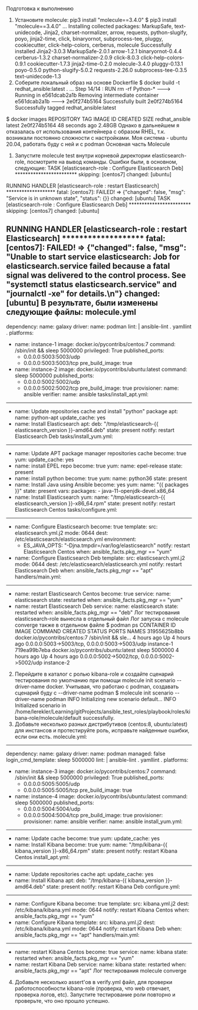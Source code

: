 Подготовка к выполнению
1. Установите molecule: pip3 install "molecule==3.4.0"
$ pip3 install "molecule==3.4.0"
...
Installing collected packages: MarkupSafe, text-unidecode, Jinja2, charset-normalizer, arrow, requests, python-slugify, poyo, jinja2-time, click, binaryornot, subprocess-tee, pluggy, cookiecutter, click-help-colors, cerberus, molecule
Successfully installed Jinja2-3.0.3 MarkupSafe-2.0.1 arrow-1.2.1 binaryornot-0.4.4 cerberus-1.3.2 charset-normalizer-2.0.9 click-8.0.3 click-help-colors-0.9.1 cookiecutter-1.7.3 jinja2-time-0.2.0 molecule-3.4.0 pluggy-0.13.1 poyo-0.5.0 python-slugify-5.0.2 requests-2.26.0 subprocess-tee-0.3.5 text-unidecode-1.3
2. Соберите локальный образ на основе Dockerfile
$ docker build -t redhat_ansible:latest .
...
Step 14/14 : RUN rm -rf Python-*
 ---> Running in e561dcab2a1b
Removing intermediate container e561dcab2a1b
 ---> 2e0f274b5164
Successfully built 2e0f274b5164
Successfully tagged redhat_ansible:latest

$ docker images
REPOSITORY                        TAG       IMAGE ID       CREATED          SIZE
redhat_ansible                    latest    2e0f274b5164   48 seconds ago   2.48GB
Однако в дальнейшем я отказалась от использования контейнера с образом RHEL, т.к. возникали постоянно сложности с настройками.
Моя система - ubuntu 20.04, работать буду с ней и с podman
Основная часть
Molecule
1. Запустите molecule test внутри корневой директории elasticsearch-role, посмотрите на вывод команды.
Ошибки были, в основном, следующие:
TASK [elasticsearch-role : Configure Elasticsearch Deb] ************************
skipping: [centos7]
changed: [ubuntu]

RUNNING HANDLER [elasticsearch-role : restart Elasticsearch] *******************
fatal: [centos7]: FAILED! => {"changed": false, "msg": "Service is in unknown state", "status": {}}
changed: [ubuntu]
TASK [elasticsearch-role : Configure Elasticsearch Deb] ************************
skipping: [centos7]
changed: [ubuntu]

RUNNING HANDLER [elasticsearch-role : restart Elasticsearch] *******************
fatal: [centos7]: FAILED! => {"changed": false, "msg": "Unable to start service elasticsearch: Job for elasticsearch.service failed because a fatal signal was delivered to the control process. See \"systemctl status elasticsearch.service\" and \"journalctl -xe\" for details.\n"}
changed: [ubuntu]
В результате, были изменены следующие файлы:
molecule.yml
---
dependency:
  name: galaxy
driver:
  name: podman
lint: |
  ansible-lint .
  yamllint .
platforms:
  - name: instance-1
    image: docker.io/pycontribs/centos:7
    command: /sbin/init && sleep 5000000
    privileged: True
    published_ports:
      - 0.0.0.0:5003:5003/udp
      - 0.0.0.0:5003:5003/tcp
    pre_build_image: true
  - name: instance-2
    image: docker.io/pycontribs/ubuntu:latest
    command: sleep 5000000
    published_ports:
      - 0.0.0.0:5002:5002/udp
      - 0.0.0.0:5002:5002/tcp
    pre_build_image: true
provisioner:
  name: ansible
verifier:
  name: ansible
tasks/install_apt.yml:
---
- name: Update repositories cache and install "python" package
  apt:
    name: python-apt
    update_cache: yes
- name: Install Elasticsearch
  apt:
    deb: "/tmp/elasticsearch-{{ elasticsearch_version }}-amd64.deb"
    state: present
  notify: restart Elasticsearch Deb
tasks/install_yum.yml:
---
- name: Update APT package manager repositories cache
  become: true
  yum:
    update_cache: yes
- name: install EPEL repo
  become: true
  yum:
    name: epel-release
    state: present
- name: install python
  become: true
  yum:
    name: python36
    state: present
- name: Install Java using Ansible
  become: yes
  yum:
    name: "{{ packages }}"
    state: present
  vars:
    packages:
      - java-11-openjdk-devel.x86_64
- name: Install Elasticsearch
  yum:
    name: "/tmp/elasticsearch-{{ elasticsearch_version }}-x86_64.rpm"
    state: present
  notify: restart Elasticsearch Centos
tasks/configure.yml:
---
- name: Configure Elasticsearch
  become: true
  template:
    src: elasticsearch.yml.j2
    mode: 0644
    dest: /etc/elasticsearch/elasticsearch.yml
  environment:
    - ES_JAVA_OPTS: "-Djna.tmpdir=/var/log/elasticsearch"
  notify: restart Elasticsearch Centos
  when: ansible_facts.pkg_mgr == "yum"
- name: Configure Elasticsearch Deb
  template:
    src: elasticsearch.yml.j2
    mode: 0644
    dest: /etc/elasticsearch/elasticsearch.yml
  notify: restart Elasticsearch Deb
  when: ansible_facts.pkg_mgr == "apt"
handlers/main.yml:
---
- name: restart Elasticsearch Centos
  become: true
  service:
    name: elasticsearch
    state: restarted
  when: ansible_facts.pkg_mgr == "yum"
- name: restart Elasticsearch Deb
  service:
    name: elasticsearch
    state: restarted
  when: ansible_facts.pkg_mgr == "deb"
Лог тестирования elasticsearch-role вынесла в отдельный файл
Лог запуска с molecule converge также в отдельном файле
$ podman ps
CONTAINER ID  IMAGE                               COMMAND               CREATED      STATUS          PORTS                                           NAMES
31955625b8bb  docker.io/pycontribs/centos:7       /sbin/init && sle...  4 hours ago  Up 4 hours ago  0.0.0.0:5003->5003/tcp, 0.0.0.0:5003->5003/udp  instance-1
719ea99b7eba  docker.io/pycontribs/ubuntu:latest  sleep 5000000         4 hours ago  Up 4 hours ago  0.0.0.0:5002->5002/tcp, 0.0.0.0:5002->5002/udp  instance-2
2. Перейдите в каталог с ролью kibana-role и создайте сценарий тестирования по умолчанию при помощи molecule init scenario --driver-name docker.
Учитывая, что работаю с podman, создавать сценарий буду с --driver-name podman
$ molecule init scenario --driver-name podman
INFO     Initializing new scenario default...
INFO     Initialized scenario in /home/lerekler/Learning/gitProjects/ansible_test_roles/playbook/roles/kibana-role/molecule/default successfully.
3. Добавьте несколько разных дистрибутивов (centos:8, ubuntu:latest) для инстансов и протестируйте роль, исправьте найденные ошибки, если они есть.
molecule.yml:
---
dependency:
  name: galaxy
driver:
  name: podman
  managed: false
  login_cmd_template: sleep 5000000
lint: |
  ansible-lint .
  yamllint .
platforms:
  - name: instance-3
    image: docker.io/pycontribs/centos:7
    command: /sbin/init && sleep 5000000
    privileged: True
    published_ports:
      - 0.0.0.0:5005:5005/udp
      - 0.0.0.0:5005:5005/tcp
    pre_build_image: true
  - name: instance-4
    image: docker.io/pycontribs/ubuntu:latest
    command: sleep 5000000
    published_ports:
      - 0.0.0.0:5004:5004/udp
      - 0.0.0.0:5004:5004/tcp
    pre_build_image: true
    provisioner:
provisioner:
  name: ansible
verifier:
  name: ansible
install_yum.yml:
---
- name: Update cache
  become: true
  yum:
    update_cache: yes
- name: Install Kibana
  become: true
  yum:
    name: "/tmp/kibana-{{ kibana_version }}-x86_64.rpm"
    state: present
  notify: restart Kibana Centos
install_apt.yml:
---
- name: Update repositories cache
  apt:
    update_cache: yes
- name: Install Kibana
  apt:
    deb: "/tmp/kibana-{{ kibana_version }}-amd64.deb"
    state: present
  notify: restart Kibana Deb
configure.yml:
---
- name: Configure Kibana
  become: true
  template:
    src: kibana.yml.j2
    dest: /etc/kibana/kibana.yml
    mode: 0644
  notify: restart Kibana Centos
  when: ansible_facts.pkg_mgr == "yum"
- name: Configure Kibana
  template:
    src: kibana.yml.j2
    dest: /etc/kibana/kibana.yml
    mode: 0644
  notify: restart Kibana Deb
  when: ansible_facts.pkg_mgr == "apt"
handlers/main.yml:
---
- name: restart Kibana Centos
  become: true
  service:
    name: kibana
    state: restarted
  when: ansible_facts.pkg_mgr == "yum"
- name: restart Kibana Deb
  service:
    name: kibana
    state: restarted
  when: ansible_facts.pkg_mgr == "apt"
Лог тестирования
molecule converge
4. Добавьте несколько assert'ов в verify.yml файл, для проверки работоспособности kibana-role (проверка, что web отвечает, проверка логов, etc). Запустите тестирование роли повторно и проверьте, что оно прошло успешно.

